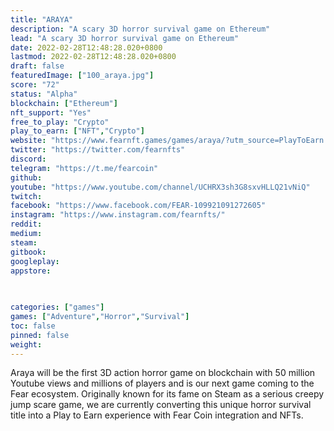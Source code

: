 ```yaml
---
title: "ARAYA"
description: "A scary 3D horror survival game on Ethereum"
lead: "A scary 3D horror survival game on Ethereum"
date: 2022-02-28T12:48:28.020+0800
lastmod: 2022-02-28T12:48:28.020+0800
draft: false
featuredImage: ["100_araya.jpg"]
score: "72"
status: "Alpha"
blockchain: ["Ethereum"]
nft_support: "Yes"
free_to_play: "Crypto"
play_to_earn: ["NFT","Crypto"]
website: "https://www.fearnft.games/games/araya/?utm_source=PlayToEarn.net&utm_medium=organic&utm_campaign=gamepage"
twitter: "https://twitter.com/fearnfts"
discord: 
telegram: "https://t.me/fearcoin"
github: 
youtube: "https://www.youtube.com/channel/UCHRX3sh3G8sxvHLLQ21vNiQ"
twitch: 
facebook: "https://www.facebook.com/FEAR-109921091272605"
instagram: "https://www.instagram.com/fearnfts/"
reddit: 
medium: 
steam: 
gitbook: 
googleplay: 
appstore: 

  
    
categories: ["games"]
games: ["Adventure","Horror","Survival"]
toc: false
pinned: false
weight: 
---
```

Araya will be the first 3D action horror game on blockchain with 50 million Youtube views and millions of players and is our next game coming to the Fear ecosystem. Originally known for its fame on Steam as a serious creepy jump scare game, we are currently converting this unique horror survival title into a Play to Earn experience with Fear Coin integration and NFTs.